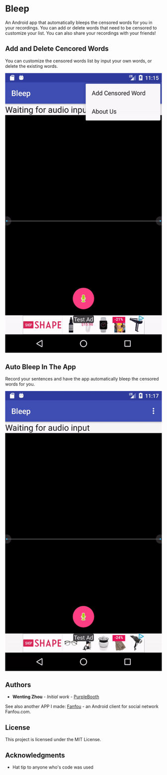 # Bleep

An Android app that automatically bleeps the censored words for you in your recordings. You can add or delete words that need to be censored to customize your list. You can also share your recordings with your friends!

## Add and Delete Cencored Words

You can customize the censored words list by input your own words, or delete the existing words.

![alt text](asset/addword.gif)

## Auto Bleep In The App

Record your sentences and have the app automatically bleep the censored words for you.

![alt text](asset/record.gif)

## Authors

* **Wenting Zhou** - *Initial work* - [PurpleBooth](https://github.com/PurpleBooth)

See also another APP I made: [Fanfou](https://github.com/zjlszsy/fanfouandroid) - an Android client for social network Fanfou.com.

## License

This project is licensed under the MIT License.

## Acknowledgments

* Hat tip to anyone who's code was used


